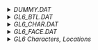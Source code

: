 <details> <summary><i>DUMMY.DAT</i></summary>

Contains dummy files. Includes some [ISX](https://www.retroreversing.com/irx-ps2) files.

</details>

<details> <summary><i>GL6_BTL.DAT</i></summary>

Unknown, 1KB FLK Archive.

</details>

<details> <summary><i>GL6_CHAR.DAT</i></summary>

The archive `GL6_CHAR.DAT` contains files of the character models and the animation. The following filetypes exist:

```plaintext
*.her
*.CHAR
*.sel
*.mot
```

The `.her` and `.sel` file is a text file containing the filenames of all the files. `.her` matches all `.CHAR` and `.sel` matches `.mot`.

The `.CHAR` files are another `.FLK` archive, which contains the following filetypes:

```plaintext
*.MDL
*.TEX
*.MTN
*.WEA_T
*.WEA_R
*.WEA_L
```

</details>

<details> <summary><i>GL6_FACE.DAT</i></summary>

The archive `GL6_FACE.DAT` contains image files, such as the title cards of cities. The following filetypes exist:

```plaintext
*.FACE
*.VISUAL
```

`*.FACE` is an FLK archive, the following filetypes can be found inside:

```plaintext
*.tm2
*.lpd
*.gla
```

Inside `*.FACE` the following filetypes can be found:

```plaintext
*.tm2
*.lpd
*.gla
```

</details>

<details> <summary><i>GL6 Characters, Locations</i></summary>

Zeonsilt - was named Haschen in HoW.
Lottey - was Lily in HoW
Miranda - was Mira in HoW
S-Class Mission - was called "Priority 1 Mission" in HoW
Dragon Vein - was called "Ley Line" in HoW
Randall - it's Randy in JP version. Using Randall just for personal preference
Zero Cell - it's called "#1 Cell" in JP version but I'll keep it Zero Cell

1) Region data
	1-1) Continent
		1-1-1) Esgrentz continent
				Continent centered on Fomeros, Hingistan, and Jewarl countries.
				It is center of the activities of Monopolis corporation.
		1-1-2) Sealed continent "Goatland"
				Other names, "scapegoat land" and "closed-off continent". 
				There is a barrier around the ocean of the continent. 
				There is no current accurate record of how the barrier came to be.
				From the legends left in various lands, there was a world-scale battle 2000 years ago, a great disaster was enclosed in the continent and sealed so that it could not leave.
				And therefore from the sacrifices of the people living on that continent, we currently have peace.
				From the folklore of "scapegoats", it became called "Goatland" since an unknown time.
				In recent years there has been observation of the barrier faltering, so there is possibility that it will eventually be cleared.
				If there are people living on Goatland, then there will be an untapped market there.
				Not only Monopolis group, enterprises around the world will be aiming for Goatland's market.
	1-2) Country
		1-2-1) Jewarl
				In the continent's northeast, Jewarl is crossed by a mountain range and divides north and south.
				In south Jewarl where Monopolis is, here is Makinus and Dastis. 
				In north Jewarl there are metropolises.
		1-2-2) Hingistan
				Nation with monarchical system by Hingistan royal family.
				Due to one part of the authority figures obtaining profits, the difference between rich and poor is steep.
				There is a terrorist organization aiming to strike down the Hingistan royal family.
				To control the Terrorist movements, Hingistan army pressure becomes tight, Terrorists inflict more damage on people, and it becomes a vicious circle.
				A few days ago the first prince died in battle. Furthermore, the second prince has gone missing since a few years ago.
		1-2-3) Fomeros
				To suppress the conflict in Hingistan, Fomeros participates in war with Hingistan in the name of protecting the citizens.
				Currently their objective is to release the citizens from the despotism of the Hingistan royal family, and war between them continues.
				One theory is that Fomeros is aiming after the mines in Hingistan, and certainly looking at the Fomeros army formations, one may assert so.
	1-3) City
		1-3-1) Makinus
				Port city in south Jewarl. It is mostly consisted of Monopolis connections, and under the guard of Monopolis troops, it is managed by its own order.
				It is an important source of finances for Jewarl country, and the country does not proactively intervene.
				Also, it is model city of Monopolis' new technology, and is the most unpolluted city in the world.
		1-3-2) Dastis
				City situated northeast of Makinus in Jewarl country.
				Although within the country they are on equal scale, because they do not bring in technology from Monopolis, the soil suffers contamination from pollution.
		1-3-3) El Hingis
				Capital of Hingistan kingdom, due to its position in the continent's furthest south it is difficult for other countries to attack it.
				Land of abundant ocean resources, it also exports unique fruits and vegetation from the subtropics climate.
		1-3-4) Leystan
				Hingistan's north city. Developed commerce with Fomeros and Jewarl.
				When attacked by other countries it geographically serves as a defense position, but from result of successive damage by Terrorists, currently Fomeros army has occupied it.
				Terrorist damage continues after that and Fomeros army is suffering the real damage.
		1-3-5) Schizarz
				Fishing village at furthest east Hingistan. It is not a big city, but it is allies with Monopolis, and there is a mutual relation.
				There are periodic boats traveling between us.
		1-3-6) Royferon
				City at country's east border of Fomeros. It is window of trade with Hingistan.
				However, due to war status with Hingistan, insufficiency of goods seems to be becoming a serious problem.
2) Personnel data
	2-1) Merklich
		Employee Number - TMR003
		Data absent
	2-2) Wendy
		Employee Number - MWR645
		Entered company April last year
		Produces excellent results from research time, holds high hopes for future.
		Has acquired "Heat Haze Spearmastery".
	2-3) Shuweizer
		Employee Number - STMR002
		First son of current Monopolis commander.
		Responsible for special sect Red Wolf unit.
	2-4) Shayer
		In charge of training Shuweizer until a few years ago.
		Her merit is highly regarded, she is sole company manager.
	2-5) Maxwell
		Employee Number - MM413
		Record deleted.
3) Other data
	3-1) Red Wolf unit
		Alias of a special sect of guard troops.
		The special unit does not perform ordinary policing, its main duty is to proactively remove things that are disadvantageous to the corporation.
		One sect performs actual work, the second obtains information so that the first can perform actions.
		Also, members of the special sect do not wear uniforms but wear their own attire.
	3-2) Market expansion plan
		Due to current markets having no hope of further expansion, we are looking for a new market in a new continent.
		The barrier on the sealed continent Goatland has been weakening in recent years and it is predicted to break soon.
	3-3) Soil pollution purification plan
		From Pollumine, a magical plant that we developed, soil pollution from factory waste can be purified.
		Pollumine absorbs contamination matter from the soil and stores it inside its fruits.
		Due to that, the fruits are harmful.
		The collected fruits are safely disposed of in our processing facilities.
		Because Pollumine seeds are expensive, there are many cities that do not introduce it.

</details>